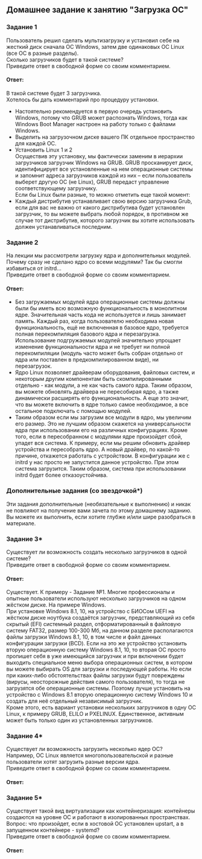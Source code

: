 ## Домашнее задание к занятию "Загрузка ОС"  

### Задание 1  
Пользователь решил сделать мультизагрузку и установил себе на жесткий диск сначала ОС Windows, затем две одинаковых ОС Linux (все ОС в разные разделы).  
Сколько загрузчиков будет в такой системе?  
Приведите ответ в свободной форме со своим комментарием.  

#### Ответ:  
В такой системе будет 3 загрузчика.  
Хотелось бы дать комментарий про процедуру установки.  
- Настоятельно рекомендуется в первую очередь установить Windows, потому что GRUB может распознать Windows, тогда как Windows Boot Manager настроен на работу только с файлами Windows.  
- Выделить на загрузочном диске вашего ПК отдельное пространство для каждой ОС.  
- Установить Linux 1 и 2  
Осуществив эту установку, мы фактически заменим в иерархии загрузчиков загрузчик Windows на GRUB. GRUB просканирует диск, идентифицирует все установленные на нем операционные системы и запомнит адреса загрузчиков каждой из них – если пользователь выберет другую ОС (не Linux), GRUB передаст управление соответствующему загрузчику.  
Если бы Linux были разные, то можно отметить еще такой момент:  
- Каждый дистрибутив устанавливает свою версию загрузчика Grub, если для вас не важно от какого дистрибутива будет установлен загрузчик, то вы можете выбрать любой порядок, в противном же случае тот дистрибутив, которого загрузчик вы хотите использовать должен устанавливаться последним.  

### Задание 2  
На лекции мы рассмотрели загрузку ядра и дополнительных модулей. Почему сразу не сделано ядро со всеми модулями? Так бы смогли избавиться от initrd...  
Приведите ответ в свободной форме со своим комментарием.  

#### Ответ:  
- Без загружаемых модулей ядра операционные системы должны были бы иметь всю возможную функциональность в монолитном ядре. Значительная часть кода не используется и лишь занимает память. Каждый раз, когда пользователю необходима новая функциональность, ещё не включенная в базовое ядро, требуется полная перекомпиляция базового ядра и перезагрузка. Использование подгружаемых модулей значительно упрощает изменение функциональности ядра и не требует ни полной перекомпиляции (модуль часто может быть собран отдельно от ядра или поставлен в предкомпилированном виде), ни перезагрузок.  
- Ядро Linux позволяет драйверам оборудования, файловых систем, и некоторым другим компонентам быть скомпилированными отдельно - как модули, а не как часть самого ядра. Таким образом, вы можете обновлять драйвера не пересобирая ядро, а также динамически расширять его функциональность. А еще это значит, что вы можете включить в ядре только самое необходимое, а все остальное подключать с помощью модулей. 
- Таким образом если мы загрузим все модули в ядро, мы увеличим его размер. Это не лучшим образом скажется на универсальности ядра при использовании его на различных конфигурациях. Кроме  того, если в пересобранном с модулями ядре произойдет сбой, упадет вся система. К примеру, если мы решим обновить драйвер устройства и пересобрать ядро. А новый драйвер, по какой-то причине, откажется работать с устройством. В конфигурации же с initrd у нас просто не запустится данное устройство. При этом система загрузится. Таким образом, система при использовании initrd будет более отказоустойчива.


### Дополнительные задания (со звездочкой*)  
Эти задания дополнительные (необязательные к выполнению) и никак не повлияют на получение вами зачета по этому домашнему заданию. Вы можете их выполнить, если хотите глубже и/или шире разобраться в материале.  

### Задание 3*  
Существует ли возможность создать несколько загрузчиков в одной системе?  
Приведите ответ в свободной форме со своим комментарием.  

#### Ответ:  
Существует. К примеру - Задание №1.
Многие профессионалы и опытные пользователи используют несколько загрузчиков на одном жёстком диске. На примере Windows.  
При установке Windows 8.1, 10, на устройство с БИОСом UEFI на жёстком диске ноутбука создаётся загрузчик, представляющий из себя скрытый (EFI) системный раздел, отформатированный в файловую систему FAT32, размер 100-300 Мб, на данном разделе располагаются файлы загрузки Windows 8.1, 10, в том числе и файл данных конфигурации загрузки (BCD). 
Если на это же устройство установить вторую операционную систему Windows 8.1, 10, то вторая ОС просто пропишет себя в уже имеющийся загрузчик и при включении будет выходить специальное меню выбора операционных систем, в котором вы можете выбирать OS для загрузки и последующей работы. 
Но если при каких-либо обстоятельствах файлы загрузки будут повреждены (вирусы, неосторожные действия самого пользователя), то тогда не загрузятся обе операционные системы. 
Поэтому лучше установить на устройство с Windows 8.1 вторую операционную систему Windows 10 и создать для неё отдельный независимый загрузчик.  
Кроме этого, есть вариант установки нескольких загрузчиков в одну ОС Linux, к примеру GRUB, ELILO и PXELINUX. Единственное, активным может быть только один из установленных загрузчиков.  

### Задание 4*  
Существует ли возможность загрузить несколько ядер ОС?  
Например, ОС Linux является многопользовательской и разные пользователи хотят загрузить разные версии ядра.  
Приведите ответ в свободной форме со своим комментарием.  

#### Ответ:  


### Задание 5*  
Существует такой вид виртуализации как контейнеризация: контейнеры создаются на уровне ОС и работают в изолированных пространствах.  
Вопрос: что произойдет, если в хостовой ОС установлен upstart, а в запущенном контейнере - systemd?  
Приведите ответ в свободной форме со своим комментарием.  

#### Ответ:  

